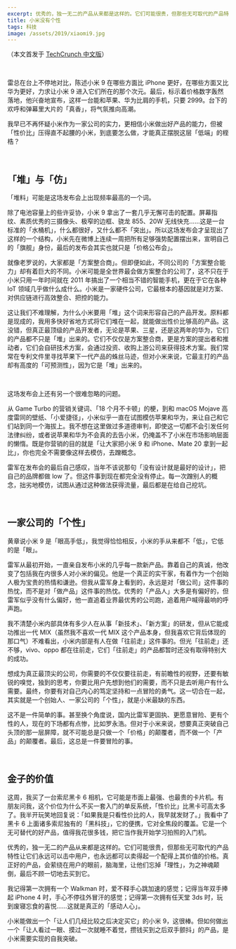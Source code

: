 ```yaml
---
excerpt: 优秀的，独一无二的产品从来都是这样的。它们可能很贵，但那些无可取代的产品特性让它们永远可以击中用户，也永远都可以卖得起一个配得上其价值的价格。
title: 小米没有个性
tags: 科技
image: /assets/2019/xiaomi9.jpg
---
```


（本文首发于 [TechCrunch 中文版](https://techcrunch.cn/2019/02/23/still-xiaomi/)）

<br>

雷总在台上不停地对比，陈述小米 9 在哪些方面比 iPhone 更好，在哪些方面又比华为更好，力求让小米 9 进入它们所在的那个次元。最后，标示着价格数字轰然落地，他兴奋地宣布，这样一台能和苹果、华为比肩的手机，只要 2999。台下的欢呼和弹幕里大片的「真香」，将气氛推向高潮。

我早已不再怀疑小米作为一家公司的实力，更相信小米做出好产品的能力，但被「性价比」压得直不起腰的小米，到底要怎么做，才能真正摆脱这层「低端」的桎梏？

<br>

## 「堆」与「仿」
「堆料」可能是这场发布会上出现频率最高的一个词。

除了电池容量上的些许妥协，小米 9 拿出了一套几乎无懈可击的配置。屏幕指纹、素质优秀的三摄像头、极窄的边框、骁龙 855、20W 无线快充……这是一台标准的「水桶机」，什么都很好，又什么都不「突出」。所以这场发布会才呈现出了这样的一个结构，小米先在微博上连续一周把所有足够强势配置摆出来，宣明自己的「旗舰」身份，最后的发布会其实也就只是「价格公布会」。

就像老罗说的，大家都是「方案整合商」。但即便如此，不同公司的「方案整合能力」却有着巨大的不同。小米可能是全世界最会做方案整合的公司了，这不只在于小米只用一年时间就在 2011 年搞出了一个相当不错的智能手机，更在于它在各种 IoT 领域几乎做什么成什么。小米是一家硬件公司，它最根本的基因就是对方案、对供应链进行高效整合、把控的能力。

这让我们不难理解，为什么小米要用「堆」这个词来形容自己的产品开发。原料都是现成的，我用多快好省地方式将它们堆在一起，就能做出性价比够高的产品。这没错，但真正最顶级的产品开发者，无论是苹果、三星，还是这两年的华为，它们的产品都不只是「堆」出来的。它们不仅仅是方案整合商，更是方案的提出者和推动者，它们会自研技术方案，会通过投资、收购上游公司来获得技术方案。我们常常在专利文件里寻找苹果下一代产品的蛛丝马迹，但对小米来说，它最主打的产品却有高度的「可预测性」，因为它是「堆」出来的。

<br>

这场发布会上还有另一个很难忽略的问题。

从 Game Turbo 的营销关键词、「18 个月不卡顿」的梗，到和 macOS Mojave 高度雷同的壁纸、「小爱捷径」，小米似乎一直在试图模仿苹果和华为，来让自己和它们站到同一个海拔上。我不想在这里做过多道德审判，即使这一切都不会引发任何法律纠纷，或者说苹果和华为不会真的去告小米，仍掩盖不了小米在市场影响层面的懒惰。既是你营销的目的就是「让大家把小米 9 和 iPhone、Mate 20 拿到一起比」，你也完全不需要像这样去模仿，去蹭概念。

雷军在发布会的最后自己感叹，当年不该说那句「没有设计就是最好的设计」，把自己的品牌都做 low 了。但这件事到现在都完全没有停止。每一次蹭别人的概念，拙劣地模仿，试图从通过这种做法获得流量，最后都是在给自己挖坑。

<br>

## 一家公司的「个性」
黄章说小米 9 是「眼高手低」，我觉得恰恰相反，小米的手从来都不「低」，它低的是「眼」。

雷军从最初开始，一直亲自发布小米的几乎每一款新产品。靠着自己的真诚，他改变了包括我在内很多人对小米的偏见。他是一个真正的实干家，有着作为一个创始人极为宝贵的热情和谦逊。但我从雷军身上看到的，永远是对「做公司」这件事的热忱，而不是对「做产品」这件事的热忱。优秀的「产品人」大多是有偏好的，但雷军似乎没有什么偏好，他一直追着业界最优秀的公司跑，追着用户喊得最响的呼声跑。

我不清楚小米内部具体有多少人在从事「新技术」、「新方案」的研发，但从它能成功推出一代 MIX（虽然我不喜欢一代 MIX 这个产品本身，但我喜欢它背后体现的那口气）不难看出，小米内部是有人在做「往前走」这件事的。但光「往前走」还不够，vivo、oppo 都在往前走，它们「往前走」的产品都暂时还没有取得特别大的成功。

想成为真正最顶尖的公司，你需要的不仅仅要往前走，有前瞻性的视野，还要有敏锐的嗅觉，独到的思考，你要比用户先想到他们的需要，而不只是去听用户有什么需要。最终，你要有对自己内心的笃定坚持和一点冒险的勇气。这一切合在一起，其实就是一个创始人、一家公司的「个性」，就是小米最缺的东西。

这不是一件简单的事。甚至换个角度说，国内比雷军更固执、更愿意冒险、更有个性的人，现在的下场都有点惨，比如罗永浩。但对于小米来说，想要真正突破自己头顶的那一层屏障，就不可能总是只做一个「价格」的颠覆者，而不做一个「产品」的颠覆者。最后，这总是一件要冒险的事。

<br>

## 金子的价值
这周，我买了一台索尼黑卡 6 相机，它可能是市面上最强、也最贵的卡片机。有朋友问我，这个价位为什么不买一套入门的单反系统，「性价比」比黑卡可高太多了。我半开玩笑地回复说：「如果我是只看性价比的人，我早就发财了。」我看中了黑卡 6 上面诸多索尼独有的「黑科技」，它的便携，它对全焦段的覆盖。它是一个无可替代的好产品，值得我花很多钱，把它当作我开始学习拍照的入门机。

优秀的，独一无二的产品从来都是这样的。它们可能很贵，但那些无可取代的产品特性让它们永远可以击中用户，也永远都可以卖得起一个配得上其价值的价格。真正好的产品，会萦绕在用户的眼前，脑海里，让他们忘掉「理性」，为之神魂颠倒，最后不顾一切地去买到它。

我记得第一次拥有一个 Walkman 时，爱不释手心跳加速的感觉；记得当年双手捧起 iPhone 4 时，手心不停往外冒汗的感觉；记得第一次拥有任天堂 3ds 时，玩到废寝忘食的喜悦……这就是真正的「感动人心」。

小米能做出一个「让人们几经比较之后决定买它」的小米 9，这很棒。但如何做出一个「让人看过一眼、摸过一次就睡不着觉，攒钱买到之后双手颤抖」的产品，是小米需要实现的自我突破。
